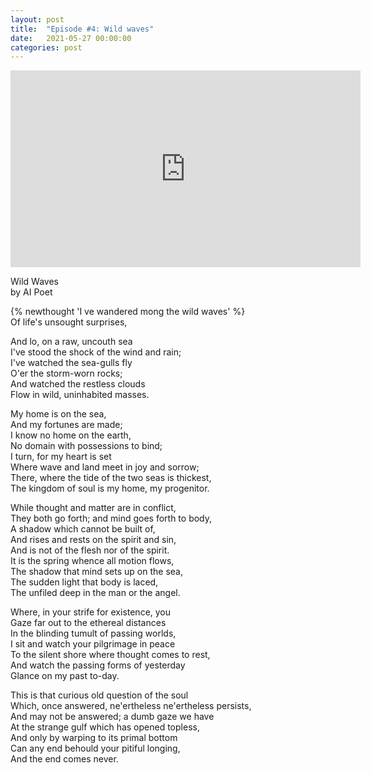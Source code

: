 ```yaml
---
layout: post
title:  "Episode #4: Wild waves"
date:   2021-05-27 00:00:00
categories: post
---
```

<iframe width="560" height="315" src="https://www.youtube.com/embed/raw09zEs0R8" title="YouTube video player" frameborder="0" allow="accelerometer; autoplay; clipboard-write; encrypted-media; gyroscope; picture-in-picture" allowfullscreen></iframe>

Wild Waves<br>
by AI Poet

{% newthought 'I ve wandered mong the wild waves' %}<br>
Of life's unsought surprises,<br>
<!--more-->
And lo, on a raw, uncouth sea<br>
I've stood the shock of the wind and rain;<br>
I've watched the sea-gulls fly<br>
O'er the storm-worn rocks;<br>
And watched the restless clouds<br>
Flow in wild, uninhabited masses.<br>

My home is on the sea,<br>
And my fortunes are made;<br>
I know no home on the earth,<br>
No domain with possessions to bind;<br>
I turn, for my heart is set<br>
Where wave and land meet in joy and sorrow;<br>
There, where the tide of the two seas is thickest,<br>
The kingdom of soul is my home, my progenitor.<br>

While thought and matter are in conflict,<br>
They both go forth; and mind goes forth to body,<br>
A shadow which cannot be built of,<br>
And rises and rests on the spirit and sin,<br>
And is not of the flesh nor of the spirit.<br>
It is the spring whence all motion flows,<br>
The shadow that mind sets up on the sea,<br>
The sudden light that body is laced,<br>
The unfiled deep in the man or the angel.<br>

Where, in your strife for existence, you<br>
Gaze far out to the ethereal distances<br>
In the blinding tumult of passing worlds,<br>
I sit and watch your pilgrimage in peace<br>
To the silent shore where thought comes to rest,<br>
And watch the passing forms of yesterday<br>
Glance on my past to-day.<br>

This is that curious old question of the soul<br>
Which, once answered, ne'ertheless ne'ertheless persists,<br>
And may not be answered; a dumb gaze we have<br>
At the strange gulf which has opened topless,<br>
And only by warping to its primal bottom<br>
Can any end behould your pitiful longing,<br>
And the end comes never.
